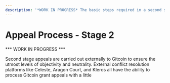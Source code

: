 ```yaml
---
description: '*WORK IN PROGRESS* The basic steps required in a second stage appeal.'
---
```


# Appeal Process - Stage 2

\*\*\* WORK IN PROGRESS \*\*\*

Second stage appeals are carried out externally to Gitcoin to ensure the utmost levels of objectivity and neutrality.  External conflict resolution platforms like Celeste, Aragon Court, and Kleros all have the ability to process Gitcoin grant appeals with a little&#x20;
